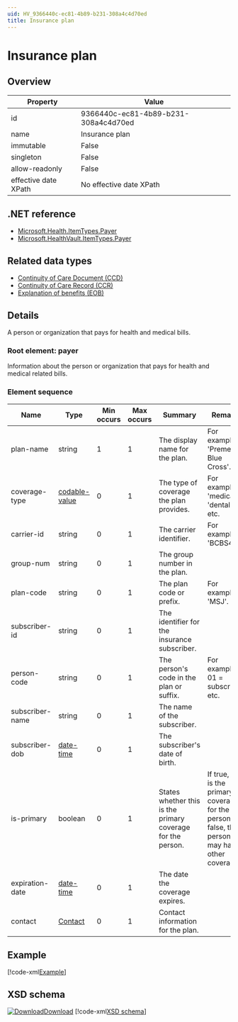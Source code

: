 ```yaml
---
uid: HV_9366440c-ec81-4b89-b231-308a4c4d70ed
title: Insurance plan
---
```


# Insurance plan

## Overview

Property|Value
---|---
id|9366440c-ec81-4b89-b231-308a4c4d70ed
name|Insurance plan
immutable|False
singleton|False
allow-readonly|False
effective date XPath|No effective date XPath

## .NET reference
- [Microsoft.Health.ItemTypes.Payer](https://docs.microsoft.com/dotnet/api/microsoft.health.itemtypes.payer)
- [Microsoft.HealthVault.ItemTypes.Payer](https://docs.microsoft.com/dotnet/api/microsoft.healthvault.itemtypes.payer)

## Related data types

- [Continuity of Care Document (CCD)](xref:HV_9c48a2b8-952c-4f5a-935d-f3292326bf54)
- [Continuity of Care Record (CCR)](xref:HV_1e1ccbfc-a55d-4d91-8940-fa2fbf73c195)
- [Explanation of benefits (EOB)](xref:HV_356fbba9-e0c9-4f4f-b0d9-4594f2490d2f)

## Details
A person or organization that pays for health and medical bills.

<a name='payer'></a>

### Root element: payer

Information about the person or organization that pays for health and medical related bills.

### Element sequence

Name|Type|Min occurs|Max occurs|Summary|Remarks|Preferred Vocabulary
---|---|---|---|---|---|---
plan-name|string|1|1|The display name for the plan.|For example, 'Premera Blue Cross'.|
coverage-type|[codable-value](xref:HV_3e730686-781f-4616-aa0d-817bba8eb141#codable-value)|0|1|The type of coverage the plan provides.|For example, 'medical', 'dental', etc.|[coverage-types](xref:HV_6972a05c-0703-4617-a82f-d0dd2fcfd89c)
carrier-id|string|0|1|The carrier identifier.|For example, 'BCBS430'.|
group-num|string|0|1|The group number in the plan.||
plan-code|string|0|1|The plan code or prefix.|For example, 'MSJ'.|
subscriber-id|string|0|1|The identifier for the insurance subscriber.||
person-code|string|0|1|The person's code in the plan or suffix.|For example, 01 = subscriber, etc.|
subscriber-name|string|0|1|The name of the subscriber.||
subscriber-dob|[date-time](xref:HV_File_dates#date-time)|0|1|The subscriber's date of birth.||
is-primary|boolean|0|1|States whether this is the primary coverage for the person.|If true, this is the primary coverage for the person. If false, the person may have other coverage.|
expiration-date|[date-time](xref:HV_File_dates#date-time)|0|1|The date the coverage expires.||
contact|[Contact](xref:HV_25c94a9f-9d3d-4576-96dc-6791178a8143)|0|1|Contact information for the plan.||

## Example
[!code-xml[Example](../sample-xml/9366440c-ec81-4b89-b231-308a4c4d70ed.xml)]

## XSD schema
[![Download](/healthvault/images/download.png)Download](../xsd/payer.xsd)
[!code-xml[XSD schema](../xsd/payer.xsd)]
